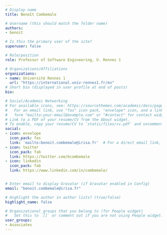 ```yaml
---
# Display name
title: Benoît Combemale

# Username (this should match the folder name)
authors:
- benoit

# Is this the primary user of the site?
superuser: false

# Role/position
role: Professor of Software Engineering, U. Rennes 1

# Organizations/Affiliations
organizations:
- name: Université Rennes 1
  url: "https://international.univ-rennes1.fr/en"
# Short bio (displayed in user profile at end of posts)
bio: 

# Social/Academic Networking
# For available icons, see: https://sourcethemes.com/academic/docs/page-builder/#icons
#   For an email link, use "fas" icon pack, "envelope" icon, and a link in the
#   form "mailto:your-email@example.com" or "#contact" for contact widget.
# Link to a PDF of your resume/CV from the About widget.
# To enable, copy your resume/CV to `static/files/cv.pdf` and uncomment the lines below.
social:
- icon: envelope
  icon_pack: fas
  link: 'mailto:benoit.combemale@irisa.fr'  # For a direct email link, use "mailto:test@example.org".
- icon: twitter
  icon_pack: fab
  link: https://twitter.com/bcombemale
- icon: linkedin
  icon_pack: fab
  link: https://www.linkedin.com/in/combemale/


# Enter email to display Gravatar (if Gravatar enabled in Config)
email: "benoit.combemale@irisa.fr"

# Highlight the author in author lists? (true/false)
highlight_name: false

# Organizational groups that you belong to (for People widget)
#   Set this to `[]` or comment out if you are not using People widget.
user_groups:
- Associates
---
```

